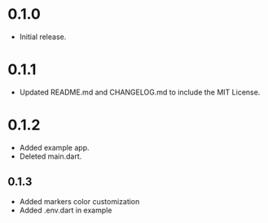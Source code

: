 # 0.1.0

* Initial release.

# 0.1.1

* Updated README.md and CHANGELOG.md to include the MIT License.

# 0.1.2

* Added example app.
* Deleted main.dart.

## 0.1.3

* Added markers color customization
* Added .env.dart in example
